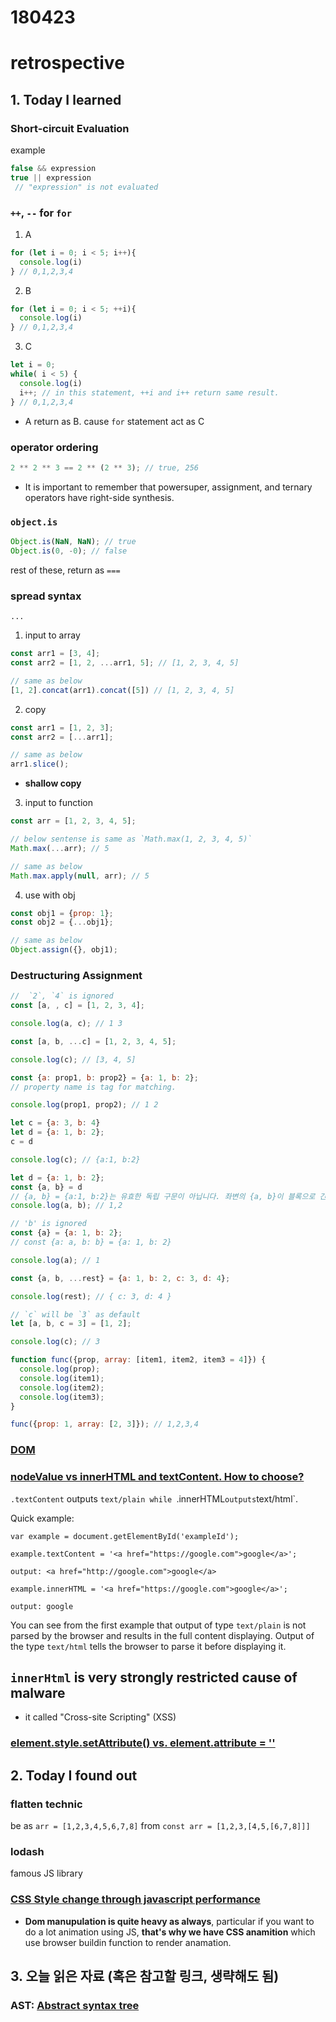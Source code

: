 # 180423
# retrospective

## 1. Today I learned

### Short-circuit Evaluation
example
```js
false && expression
true || expression
 // "expression" is not evaluated
```

### `++`, `--` for `for`
1. A
```js
for (let i = 0; i < 5; i++){
  console.log(i)
} // 0,1,2,3,4
```
2. B
```js
for (let i = 0; i < 5; ++i){
  console.log(i)
} // 0,1,2,3,4
```
3. C
```js
let i = 0;
while( i < 5) {
  console.log(i)
  i++; // in this statement, ++i and i++ return same result.
} // 0,1,2,3,4
```
- A return as B. cause `for` statement act as C


### operator ordering
```js
2 ** 2 ** 3 == 2 ** (2 ** 3); // true, 256
```
- It is important to remember that powersuper, assignment, and ternary operators have right-side synthesis.

### `object.is`
```js
Object.is(NaN, NaN); // true
Object.is(0, -0); // false
```
rest of these, return as `===`


### spread syntax

`...`

1. input to array
```js
const arr1 = [3, 4];
const arr2 = [1, 2, ...arr1, 5]; // [1, 2, 3, 4, 5]

// same as below
[1, 2].concat(arr1).concat([5]) // [1, 2, 3, 4, 5]
```


2. copy
```js
const arr1 = [1, 2, 3];
const arr2 = [...arr1];

// same as below
arr1.slice();
```
- **shallow copy**


3. input to function
```js
const arr = [1, 2, 3, 4, 5];

// below sentense is same as `Math.max(1, 2, 3, 4, 5)`
Math.max(...arr); // 5

// same as below
Math.max.apply(null, arr); // 5
```

4. use with obj
```js
const obj1 = {prop: 1};
const obj2 = {...obj1};

// same as below
Object.assign({}, obj1);
```


### **Destructuring Assignment**
```js
//  `2`, `4` is ignored
const [a, , c] = [1, 2, 3, 4];

console.log(a, c); // 1 3
```

```js
const [a, b, ...c] = [1, 2, 3, 4, 5];

console.log(c); // [3, 4, 5]
```
```js
const {a: prop1, b: prop2} = {a: 1, b: 2}; 
// property name is tag for matching.

console.log(prop1, prop2); // 1 2
```
```js
let c = {a: 3, b: 4}
let d = {a: 1, b: 2};
c = d

console.log(c); // {a:1, b:2}
```
```js
let d = {a: 1, b: 2};
const {a, b} = d
// {a, b} = {a:1, b:2}는 유효한 독립 구문이 아닙니다. 좌변의 {a, b}이 블록으로 간주되고 객체 리터럴이 아니기 때문입니다.
console.log(a, b); // 1,2
```
```js
// 'b' is ignored
const {a} = {a: 1, b: 2};
// const {a: a, b: b} = {a: 1, b: 2}

console.log(a); // 1
```

```js
const {a, b, ...rest} = {a: 1, b: 2, c: 3, d: 4};

console.log(rest); // { c: 3, d: 4 }
```
```js
// `c` will be `3` as default
let [a, b, c = 3] = [1, 2];

console.log(c); // 3
```
```js
function func({prop, array: [item1, item2, item3 = 4]}) {
  console.log(prop);
  console.log(item1);
  console.log(item2);
  console.log(item3);
}

func({prop: 1, array: [2, 3]}); // 1,2,3,4
```


### **[DOM](https://github.com/fds9/fds-dom-api)**

### [nodeValue vs innerHTML and textContent. How to choose?](https://stackoverflow.com/questions/21311299/nodevalue-vs-innerhtml-and-textcontent-how-to-choose)

`.textContent` outputs `text/plain while `.innerHTML` outputs `text/html`.

Quick example:
```
var example = document.getElementById('exampleId');

example.textContent = '<a href="https://google.com">google</a>';

output: <a href="http://google.com">google</a>

example.innerHTML = '<a href="https://google.com">google</a>';

output: google
```
You can see from the first example that output of type `text/plain` is not parsed by the browser and results in the full content displaying. Output of the type `text/html` tells the browser to parse it before displaying it.

**`innerHtml` is very strongly restricted** cause of malware
  - 
  - it called "Cross-site Scripting" (XSS)


### [element.style.setAttribute() vs. element.attribute = ''](https://stackoverflow.com/questions/1875800/element-style-setattribute-vs-element-attribute)





## 2. Today I found out

### flatten technic
be as `arr = [1,2,3,4,5,6,7,8]` from `const arr = [1,2,3,[4,5,[6,7,8]]]`

### lodash
famous JS library

### [CSS Style change through javascript performance](https://stackoverflow.com/questions/33248694/css-style-change-through-javascript-performance)
- **Dom manupulation is quite heavy as always**, particular if you want to do a lot animation using JS, **that's why we have CSS anamition** which use browser buildin function to render anamation.




## 3. 오늘 읽은 자료 (혹은 참고할 링크, 생략해도 됨)

### AST:  [Abstract syntax tree](https://ko.wikipedia.org/wiki/%EC%B6%94%EC%83%81_%EA%B5%AC%EB%AC%B8_%ED%8A%B8%EB%A6%AC)

